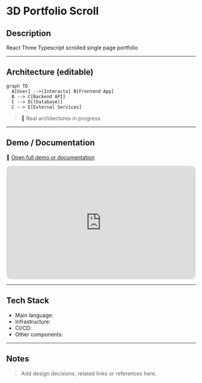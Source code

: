 # 3D Portfolio Scroll

## Description
React Three Typescript scrolled single page portfolio

---

## Architecture (editable)

```mermaid
graph TD
  A[User] -->|Interacts| B[Frontend App]
  B --> C[Backend API]
  C --> D[(Database)]
  C --> E[External Services]
```


> 🚧 Real architectures in progress.

---

## Demo / Documentation
🔗 [Open full demo or documentation](https://hmosqueraturner.github.io)


<div style="position:relative; padding-bottom:60%; height:0; overflow:hidden; border-radius:12px; background:#f5f5f5;">
  <iframe
    src="https://hmosqueraturner.github.io"
    style="position:absolute; top:0; left:0; width:100%; height:100%; border:none; border-radius:12px;"
    allowfullscreen
    loading="lazy"
    onerror="this.outerHTML='<div style=\'padding:2em;text-align:center;color:#666;background:#fafafa;border-radius:12px;\'>⚠️ Could not load the embedded demo.<br> GitHub may block embedded views.<br><a href=https://hmosqueraturner.github.io target=_blank>Open it directly here</a>.</div>'">
  </iframe>
</div>


---

## Tech Stack
- Main language:
- Infrastructure:
- CI/CD:
- Other components:

---

## Notes
> Add design decisions, related links or references here.
